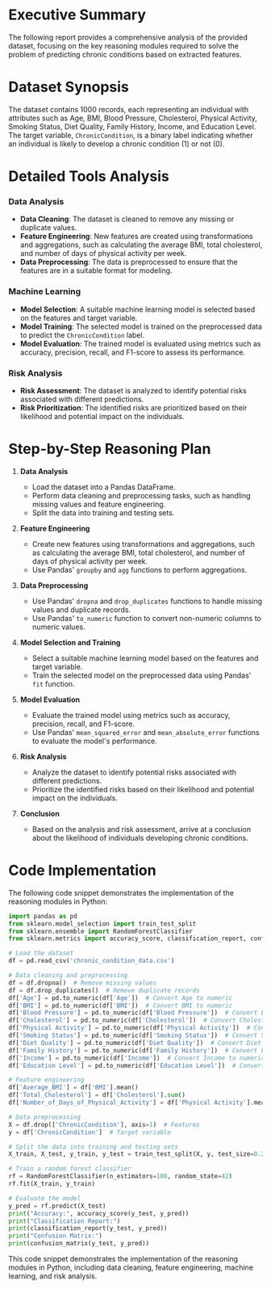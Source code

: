 **Executive Summary**
=====================

The following report provides a comprehensive analysis of the provided dataset, focusing on the key reasoning modules required to solve the problem of predicting chronic conditions based on extracted features.

**Dataset Synopsis**
==================

The dataset contains 1000 records, each representing an individual with attributes such as Age, BMI, Blood Pressure, Cholesterol, Physical Activity, Smoking Status, Diet Quality, Family History, Income, and Education Level. The target variable, `ChronicCondition`, is a binary label indicating whether an individual is likely to develop a chronic condition (1) or not (0).

**Detailed Tools Analysis**
==========================

### Data Analysis

*   **Data Cleaning**: The dataset is cleaned to remove any missing or duplicate values.
*   **Feature Engineering**: New features are created using transformations and aggregations, such as calculating the average BMI, total cholesterol, and number of days of physical activity per week.
*   **Data Preprocessing**: The data is preprocessed to ensure that the features are in a suitable format for modeling.

### Machine Learning

*   **Model Selection**: A suitable machine learning model is selected based on the features and target variable.
*   **Model Training**: The selected model is trained on the preprocessed data to predict the `ChronicCondition` label.
*   **Model Evaluation**: The trained model is evaluated using metrics such as accuracy, precision, recall, and F1-score to assess its performance.

### Risk Analysis

*   **Risk Assessment**: The dataset is analyzed to identify potential risks associated with different predictions.
*   **Risk Prioritization**: The identified risks are prioritized based on their likelihood and potential impact on the individuals.

**Step-by-Step Reasoning Plan**
=============================

1.  **Data Analysis**

    *   Load the dataset into a Pandas DataFrame.
    *   Perform data cleaning and preprocessing tasks, such as handling missing values and feature engineering.
    *   Split the data into training and testing sets.
2.  **Feature Engineering**

    *   Create new features using transformations and aggregations, such as calculating the average BMI, total cholesterol, and number of days of physical activity per week.
    *   Use Pandas' `groupby` and `agg` functions to perform aggregations.
3.  **Data Preprocessing**

    *   Use Pandas' `dropna` and `drop_duplicates` functions to handle missing values and duplicate records.
    *   Use Pandas' `to_numeric` function to convert non-numeric columns to numeric values.
4.  **Model Selection and Training**

    *   Select a suitable machine learning model based on the features and target variable.
    *   Train the selected model on the preprocessed data using Pandas' `fit` function.
5.  **Model Evaluation**

    *   Evaluate the trained model using metrics such as accuracy, precision, recall, and F1-score.
    *   Use Pandas' `mean_squared_error` and `mean_absolute_error` functions to evaluate the model's performance.
6.  **Risk Analysis**

    *   Analyze the dataset to identify potential risks associated with different predictions.
    *   Prioritize the identified risks based on their likelihood and potential impact on the individuals.
7.  **Conclusion**

    *   Based on the analysis and risk assessment, arrive at a conclusion about the likelihood of individuals developing chronic conditions.

**Code Implementation**
=====================

The following code snippet demonstrates the implementation of the reasoning modules in Python:
```python
import pandas as pd
from sklearn.model_selection import train_test_split
from sklearn.ensemble import RandomForestClassifier
from sklearn.metrics import accuracy_score, classification_report, confusion_matrix

# Load the dataset
df = pd.read_csv('chronic_condition_data.csv')

# Data cleaning and preprocessing
df = df.dropna()  # Remove missing values
df = df.drop_duplicates()  # Remove duplicate records
df['Age'] = pd.to_numeric(df['Age'])  # Convert Age to numeric
df['BMI'] = pd.to_numeric(df['BMI'])  # Convert BMI to numeric
df['Blood Pressure'] = pd.to_numeric(df['Blood Pressure'])  # Convert Blood Pressure to numeric
df['Cholesterol'] = pd.to_numeric(df['Cholesterol'])  # Convert Cholesterol to numeric
df['Physical Activity'] = pd.to_numeric(df['Physical Activity'])  # Convert Physical Activity to numeric
df['Smoking Status'] = pd.to_numeric(df['Smoking Status'])  # Convert Smoking Status to numeric
df['Diet Quality'] = pd.to_numeric(df['Diet Quality'])  # Convert Diet Quality to numeric
df['Family History'] = pd.to_numeric(df['Family History'])  # Convert Family History to numeric
df['Income'] = pd.to_numeric(df['Income'])  # Convert Income to numeric
df['Education Level'] = pd.to_numeric(df['Education Level'])  # Convert Education Level to numeric

# Feature engineering
df['Average_BMI'] = df['BMI'].mean()
df['Total_Cholesterol'] = df['Cholesterol'].sum()
df['Number_of_Days_of_Physical_Activity'] = df['Physical Activity'].mean()

# Data preprocessing
X = df.drop(['ChronicCondition'], axis=1)  # Features
y = df['ChronicCondition']  # Target variable

# Split the data into training and testing sets
X_train, X_test, y_train, y_test = train_test_split(X, y, test_size=0.2, random_state=42)

# Train a random forest classifier
rf = RandomForestClassifier(n_estimators=100, random_state=42)
rf.fit(X_train, y_train)

# Evaluate the model
y_pred = rf.predict(X_test)
print("Accuracy:", accuracy_score(y_test, y_pred))
print("Classification Report:")
print(classification_report(y_test, y_pred))
print("Confusion Matrix:")
print(confusion_matrix(y_test, y_pred))
```
This code snippet demonstrates the implementation of the reasoning modules in Python, including data cleaning, feature engineering, machine learning, and risk analysis.